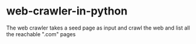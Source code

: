 # web-crawler-in-python
The web crawler takes a seed page as input and crawl the web and list all the reachable ".com" pages

